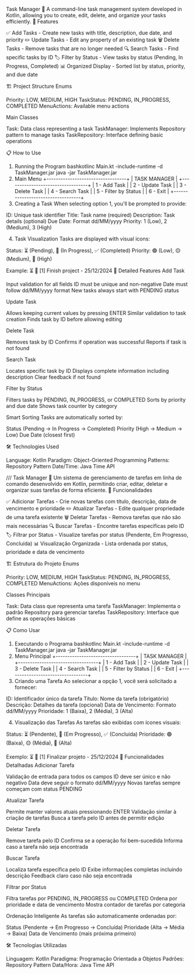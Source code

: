 Task Manager 📝
A command-line task management system developed in Kotlin, allowing you to create, edit, delete, and organize your tasks efficiently.
🚀 Features

✅ Add Tasks - Create new tasks with title, description, due date, and priority
✏️ Update Tasks - Edit any property of an existing task
🗑️ Delete Tasks - Remove tasks that are no longer needed
🔍 Search Tasks - Find specific tasks by ID
🏷️ Filter by Status - View tasks by status (Pending, In Progress, Completed)
📊 Organized Display - Sorted list by status, priority, and due date

🏗️ Project Structure
Enums

Priority: LOW, MEDIUM, HIGH
TaskStatus: PENDING, IN_PROGRESS, COMPLETED
MenuActions: Available menu actions

Main Classes

Task: Data class representing a task
TaskManager: Implements Repository pattern to manage tasks
TaskRepository: Interface defining basic operations

📋 How to Use
1. Running the Program
bashkotlinc Main.kt -include-runtime -d TaskManager.jar
java -jar TaskManager.jar
2. Main Menu
+----------------------------------+
|        TASK MANAGER              |
+----------------------------------+
|  1 - Add Task                    |
|  2 - Update Task                 |
|  3 - Delete Task                 |
|  4 - Search Task                 |
|  5 - Filter by Status            |
|  6 - Exit                        |
+----------------------------------+
3. Creating a Task
When selecting option 1, you'll be prompted to provide:

ID: Unique task identifier
Title: Task name (required)
Description: Task details (optional)
Due Date: Format dd/MM/yyyy
Priority: 1 (Low), 2 (Medium), 3 (High)

4. Task Visualization
Tasks are displayed with visual icons:

Status: ⏳ (Pending), 🔄 (In Progress), ✅ (Completed)
Priority: 🟢 (Low), 🟡 (Medium), 🔴 (High)

Example: ⏳ 🔴 [1] Finish project - 25/12/2024
🎯 Detailed Features
Add Task

Input validation for all fields
ID must be unique and non-negative
Date must follow dd/MM/yyyy format
New tasks always start with PENDING status

Update Task

Allows keeping current values by pressing ENTER
Similar validation to task creation
Finds task by ID before allowing editing

Delete Task

Removes task by ID
Confirms if operation was successful
Reports if task is not found

Search Task

Locates specific task by ID
Displays complete information including description
Clear feedback if not found

Filter by Status

Filters tasks by PENDING, IN_PROGRESS, or COMPLETED
Sorts by priority and due date
Shows task counter by category

Smart Sorting
Tasks are automatically sorted by:

Status (Pending → In Progress → Completed)
Priority (High → Medium → Low)
Due Date (closest first)

🛠️ Technologies Used

Language: Kotlin
Paradigm: Object-Oriented Programming
Patterns: Repository Pattern
Date/Time: Java Time API


///
Task Manager 📝
Um sistema de gerenciamento de tarefas em linha de comando desenvolvido em Kotlin, permitindo criar, editar, deletar e organizar suas tarefas de forma eficiente.
🚀 Funcionalidades

✅ Adicionar Tarefas - Crie novas tarefas com título, descrição, data de vencimento e prioridade
✏️ Atualizar Tarefas - Edite qualquer propriedade de uma tarefa existente
🗑️ Deletar Tarefas - Remova tarefas que não são mais necessárias
🔍 Buscar Tarefas - Encontre tarefas específicas pelo ID
🏷️ Filtrar por Status - Visualize tarefas por status (Pendente, Em Progresso, Concluída)
📊 Visualização Organizada - Lista ordenada por status, prioridade e data de vencimento

🏗️ Estrutura do Projeto
Enums

Priority: LOW, MEDIUM, HIGH
TaskStatus: PENDING, IN_PROGRESS, COMPLETED
MenuActions: Ações disponíveis no menu

Classes Principais

Task: Data class que representa uma tarefa
TaskManager: Implementa o padrão Repository para gerenciar tarefas
TaskRepository: Interface que define as operações básicas

📋 Como Usar
1. Executando o Programa
bashkotlinc Main.kt -include-runtime -d TaskManager.jar
java -jar TaskManager.jar
2. Menu Principal
+----------------------------------+
|        TASK MANAGER              |
+----------------------------------+
|  1 - Add Task                    |
|  2 - Update Task                 |
|  3 - Delete Task                 |
|  4 - Search Task                 |
|  5 - Filter by Status            |
|  6 - Exit                        |
+----------------------------------+
3. Criando uma Tarefa
Ao selecionar a opção 1, você será solicitado a fornecer:

ID: Identificador único da tarefa
Título: Nome da tarefa (obrigatório)
Descrição: Detalhes da tarefa (opcional)
Data de Vencimento: Formato dd/MM/yyyy
Prioridade: 1 (Baixa), 2 (Média), 3 (Alta)

4. Visualização das Tarefas
As tarefas são exibidas com ícones visuais:

Status: ⏳ (Pendente), 🔄 (Em Progresso), ✅ (Concluída)
Prioridade: 🟢 (Baixa), 🟡 (Média), 🔴 (Alta)

Exemplo: ⏳ 🔴 [1] Finalizar projeto - 25/12/2024
🎯 Funcionalidades Detalhadas
Adicionar Tarefa

Validação de entrada para todos os campos
ID deve ser único e não negativo
Data deve seguir o formato dd/MM/yyyy
Novas tarefas sempre começam com status PENDING

Atualizar Tarefa

Permite manter valores atuais pressionando ENTER
Validação similar à criação de tarefas
Busca a tarefa pelo ID antes de permitir edição

Deletar Tarefa

Remove tarefa pelo ID
Confirma se a operação foi bem-sucedida
Informa caso a tarefa não seja encontrada

Buscar Tarefa

Localiza tarefa específica pelo ID
Exibe informações completas incluindo descrição
Feedback claro caso não seja encontrada

Filtrar por Status

Filtra tarefas por PENDING, IN_PROGRESS ou COMPLETED
Ordena por prioridade e data de vencimento
Mostra contador de tarefas por categoria

Ordenação Inteligente
As tarefas são automaticamente ordenadas por:

Status (Pendente → Em Progresso → Concluída)
Prioridade (Alta → Média → Baixa)
Data de Vencimento (mais próxima primeiro)

🛠️ Tecnologias Utilizadas

Linguagem: Kotlin
Paradigma: Programação Orientada a Objetos
Padrões: Repository Pattern
Data/Hora: Java Time API

